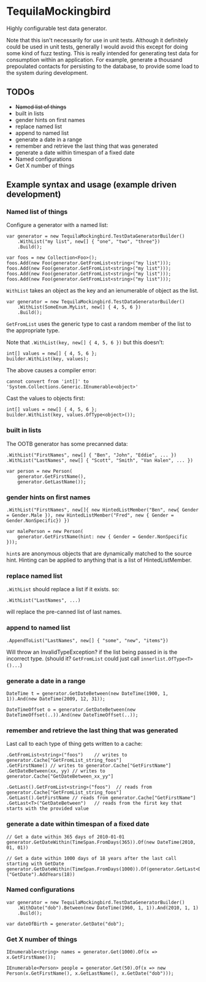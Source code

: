 TequilaMockingbird
==================

Highly configurable test data generator.

Note that this isn't necessarily for use in unit tests. Although it definitely could be used in unit tests, generally I would avoid this except for doing some kind of fuzz testing. This is really intended for generating test data for consumption within an application. For example, generate a thousand prepoulated contacts for persisting to the database, to provide some load to the system during development.


## TODOs

- ~~Named list of things~~
- built in lists
- gender hints on first names
- replace named list
- append to named list
- generate a date in a range
- remember and retrieve the last thing that was generated
- generate a date within timespan of a fixed date
- Named configurations
- Get X number of things


## Example syntax and usage (example driven development)

### Named list of things

Configure a generator with a named list:

	var generator = new TequilaMockingbird.TestDataGeneratorBuilder()
		.WithList("my list", new[] { "one", "two", "three"})
		.Build();

	var foos = new Collection<Foo>();
	foos.Add(new Foo(generator.GetFromList<string>("my list")));
	foos.Add(new Foo(generator.GetFromList<string>("my list")));
	foos.Add(new Foo(generator.GetFromList<string>("my list")));
	foos.Add(new Foo(generator.GetFromList<string>("my list")));

`WithList` takes an object as the key and an ienumerable of object as the list.

	var generator = new TequilaMockingbird.TestDataGeneratorBuilder()
		.WithList(SomeEnum.MyList, new[] { 4, 5, 6 })
		.Build();

`GetFromList` uses the generic type to cast a random member of the list to the appropriate type.

Note that `.WithList(key, new[] { 4, 5, 6 })` but this doesn't:

	int[] values = new[] { 4, 5, 6 };
	builder.WithList(key, values);

The above causes a compiler error:

	cannot convert from 'int[]' to 'System.Collections.Generic.IEnumerable<object>'

Cast the values to objects first:

	int[] values = new[] { 4, 5, 6 };
	builder.WithList(key, values.OfType<object>());


### built in lists

The OOTB generator has some precanned data:

	.WithList("FirstNames", new[] { "Ben", "John", "Eddie", ... })
	.WithList("LastNames", new[] { "Scott", "Smith", "Van Halen", ... })

	var person = new Person(
		generator.GetFirstName(),
		generator.GetLastName());


### gender hints on first names

	.WithList("FirstNames", new[]{ new HintedListMember("Ben", new{ Gender = Gender.Male }), new HintedListMember("Fred", new { Gender = Gender.NonSpecific}) })

	var malePerson = new Person(
		generator.GetFirstName(hint: new { Gender = Gender.NonSpecific }));

`hint`s are anonymous objects that are dynamically matched to the source hint. Hinting can be applied to anything that is a list of HintedListMember.


### replace named list
	
`.WithList` should replace a list if it exists. so:

	.WithList("LastNames", ...)

will replace the pre-canned list of last names.


### append to named list

	.AppendToList("LastNames", new[] { "some", "new", "items"})

Will throw an InvalidTypeException? if the list being passed in is the incorrect type. (should it? `GetFromList` could just call `innerlist.OfType<T>()...`)


### generate a date in a range

	DateTime t = generator.GetDateBetween(new DateTime(1900, 1, 1)).And(new DateTime(2009, 12, 31));

	DateTimeOffset o = generator.GetDateBetween(new DateTimeOffset(..)).And(new DateTimeOffset(..));


### remember and retrieve the last thing that was generated

Last call to each type of thing gets written to a cache:

	.GetFromList<string>("foos")	// writes to generator.Cache["GetFromList_string_foos"]
	.GetFirstName()	// writes to generator.Cache["GetFirstName"]
	.GetDateBetween(xx, yy)	// writes to generator.Cache["GetDateBetween_xx_yy"]

	.GetLast().GetFromList<string>("foos")	// reads from generator.Cache["GetFromList_string_foos"]
	.GetLast().GetFirstName	// reads from generator.Cache["GetFirstName"]
	.GetLast<T>("GetDateBetween")	// reads from the first key that starts with the provided value


### generate a date within timespan of a fixed date

	// Get a date within 365 days of 2010-01-01
	generator.GetDateWithin(TimeSpan.FromDays(365)).Of(new DateTime(2010, 01, 01))

	// Get a date within 1000 days of 18 years after the last call starting with GetDate
	generator.GetDateWithin(TimeSpan.FromDays(1000)).Of(generator.GetLast<DateTime>("GetDate").AddYears(18))


### Named configurations

	var generator = new TequilaMockingbird.TestDataGeneratorBuilder()
		.WithDate("dob").Between(new DateTime(1960, 1, 1)).And(2010, 1, 1)
		.Build();

	var dateOfBirth = generator.GetDate("dob");


### Get X number of things

	IEnumerable<string> names = generator.Get(1000).Of(x => x.GetFirstName());

	IEnumerable<Person> people = generator.Get(50).Of(x => new Person(x.GetFirstName(), x.GetLastName(), x.GetDate("dob")));


